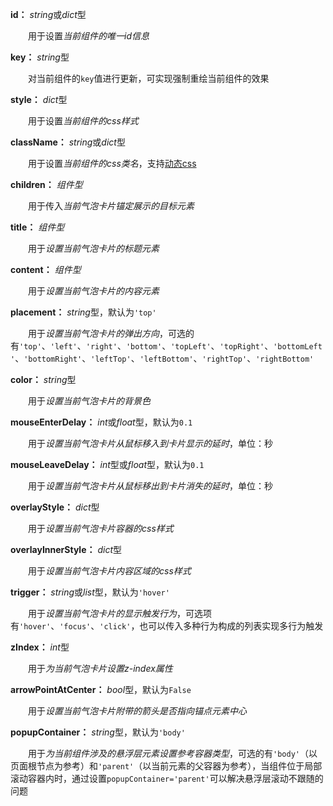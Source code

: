 **id：** *string*或*dict*型

　　用于设置*当前组件的唯一id信息*

**key：** *string*型

　　对当前组件的`key`值进行更新，可实现强制重绘当前组件的效果

**style：** *dict*型

　　用于设置*当前组件的css样式*

**className：** *string*或*dict*型

　　用于设置*当前组件的css类名*，支持[动态css](/advanced-classname)

**children：** *组件型*

　　用于传入*当前气泡卡片锚定展示的目标元素*

**title：** *组件型*

　　用于*设置当前气泡卡片的标题元素*

**content：** *组件型*

　　用于*设置当前气泡卡片的内容元素*

**placement：** *string*型，默认为`'top'`

　　用于*设置当前气泡卡片的弹出方向*，可选的有`'top'`、`'left'`、`'right'`、`'bottom'`、`'topLeft'`、`'topRight'`、`'bottomLeft'`、`'bottomRight'`、`'leftTop'`、`'leftBottom'`、`'rightTop'`、`'rightBottom'`

**color：** *string*型

　　用于*设置当前气泡卡片的背景色*

**mouseEnterDelay：** *int*或*float*型，默认为`0.1`

　　用于*设置当前气泡卡片从鼠标移入到卡片显示的延时*，单位：秒

**mouseLeaveDelay：** *int*型或*float*型，默认为`0.1`

　　用于*设置当前气泡卡片从鼠标移出到卡片消失的延时*，单位：秒

**overlayStyle：** *dict*型

　　用于*设置当前气泡卡片容器的css样式*

**overlayInnerStyle：** *dict*型

　　用于*设置当前气泡卡片内容区域的css样式*

**trigger：** *string*或*list*型，默认为`'hover'`

　　用于*设置当前气泡卡片的显示触发行为*，可选项有`'hover'`、`'focus'`、`'click'`，也可以传入多种行为构成的列表实现多行为触发

**zIndex：** *int*型

　　用于*为当前气泡卡片设置z-index属性*

**arrowPointAtCenter：** *bool*型，默认为`False`

　　用于*设置当前气泡卡片附带的箭头是否指向锚点元素中心*

**popupContainer：** *string*型，默认为`'body'`

　　用于*为当前组件涉及的悬浮层元素设置参考容器类型*，可选的有`'body'`（以页面根节点为参考）和`'parent'`（以当前元素的父容器为参考），当组件位于局部滚动容器内时，通过设置`popupContainer='parent'`可以解决悬浮层滚动不跟随的问题